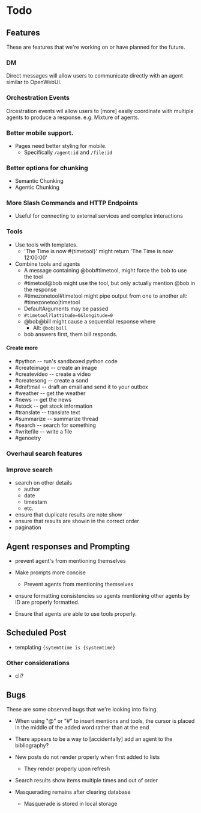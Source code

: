 # Todo

## Features

These are features that we're working on or have planned for the future.

### DM

Direct messages will allow users to communicate directly with an agent
similar to OpenWebUI.

### Orchestration Events

Orcestration events wil allow users to [more] easily coordinate with multiple agents to produce a response.
e.g. Mixture of agents.

### Better mobile support.

- Pages need better styling for mobile.
  - Specifically `/agent:id` and `/file:id`

### Better options for chunking

- Semantic Chunking
- Agentic Chunking

### More Slash Commands and HTTP Endpoints

- Useful for connecting to external services and complex interactions

### Tools

- Use tools with templates.
  - 'The Time is now #{timetool}' might return 'The Time is now 12:00:00'
- Combine tools and agents
  - A message containing @bob#timetool, might force the bob to use the tool
  - #timetool@bob might use the tool, but only actually mention @bob in the response
  - #timezonetool#timetool might pipe output from one to another alt: #timezonetoo|timetool
  - DefaultArguments may be passed
  - `#timetool?lattitude=0&longitude=0`
  - @bob@bill might cause a sequential response where
    - Alt: `@bob|bill`
  - bob answers first, them bill responds.

#### Create more

- #python -- run's sandboxed python code
- #createimage -- create an image
- #createvideo -- create a video
- #createsong -- create a sond
- #draftmail -- draft an email and send it to your outbox
- #weather -- get the weather
- #news -- get the news
- #stock -- get stock information
- #translate -- translate text
- #summarize -- summarize thread
- #search -- search for something
- #writefile -- write a file
- #genoetry

### Overhaul search features

### Improve search

- search on other details
  - author
  - date
  - timestam
  - etc.
- ensure that duplicate results are note show
- ensure that results are showin in the correct order
- pagination

## Agent responses and Prompting

- prevent agent's from mentioning themselves

- Make prompts more concise

  - Prevent agents from mentioning themselves

- ensure formatting consistencies so agents mentioning other agents by ID are properly formatted.

- Ensure that agents are able to use tools properly.

## Scheduled Post

- templating `{sytemttime is {systemtime}`

### Other considerations

- cli?

## Bugs

These are some observed bugs that we're looking into fixing.

- When using "@" or "#" to insert mentions and tools,
  the cursor is placed in the middle of the added word rather than at the end

- There appears to be a way to [accidentally] add an agent to the bibliography?

- New posts do not render properly when first added to lists
  - They render properly upon refresh
- Search results show items multiple times and out of order
- Masquerading remains after clearing database
  - Masquerade is stored in local storage
